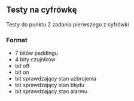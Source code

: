 ## Testy na cyfrówkę

Testy do punktu 2 zadania pierwszego z cyfrówki

### Format

-   7 bitów paddingu
-   4 bity czujników
-   bit off
-   bit on
-   bit sprawdzający stan uzbrojenia
-   bit sprawdzający stan błędu
-   bit sprawdzający stan alarmu
